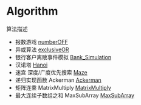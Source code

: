 # Algorithm
算法描述  
  * 报数游戏
        [numberOFF](https://github.com/GXTAO/Algorithm/tree/master/numberOFF)
  * 异或算法
    [exclusiveOR](https://github.com/GXTAO/Algorithm/tree/master/exclusiveOR)
  * 银行客户离散事件模拟
      [Bank_Simulation](https://github.com/GXTAO/Algorithm/tree/master/Bank_Simultaion)
  * 汉诺塔
      [Hanoi](https://github.com/GXTAO/Algorithm/tree/master/Hanoi)
  * 迷宫 深度/广度优先搜索
      [Maze](https://github.com/GXTAO/Algorithm/tree/master/Maze)
  * 递归实现函数 Ackerman 
      [Ackerman]()
  *  矩阵连乘 MatrixMultiply
      [MatrixMultiply](https://github.com/ZPWX/Algorithm/tree/master/MatrixMultiply)
  * 最大连续子数组之和 MaxSubArray 
      [MaxSubArray](https://github.com/ZPWX/Algorithm/blob/master/MaxSubArray)
